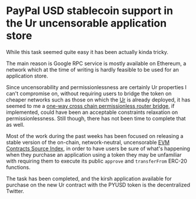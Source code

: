 # PayPal USD stablecoin support in the Ur uncensorable application store

While this task seemed quite easy it has been actually kinda tricky.

The main reason is Google RPC service is mostly available
on Ethereum, a network which at the time of writing is hardly feasible
to be used for an application store.

Since uncensorability and permissionlessness are certainly Ur properties
I can't compromise on, without requiring users to bridge the token on cheaper networks
such as those on which the
[Ur](
  https://github.com/themartiancompany/ur)
is already deployed, it has seemed to me a
[one-way cross chain permissionless router bridge](
  https://github.com/themartiancompany/one-way-cross-chain-permissionless-router-bridge),
if implemented, could have been an acceptable constraints relaxation on permissionlessness.
Still though, there has not been time to complete that as well.

Most of the work during the past weeks has been focused on releasing
a stable version of the on-chain, network-neutral, uncensorable
[EVM Contracts Source Index](
  https://github.com/themartiancompany/evm-contracts-source-index),
in order to have users be sure of what's happening when they
purchase an application using a token they may be unfamiliar with
requiring them to execute its public `approve` and `transferFrom`
ERC-20 functions.

The task has been completed, and the kirsh application available
for purchase on the new Ur contract with the PYUSD token is
the decentralized Twitter.
